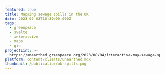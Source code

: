 ```yaml
---
featured: true
title: Mapping sewage spills in the UK
date: 2023-08-03T18:30:00.000Z
tags:
  - greenpeace
  - svelte
  - interactive
  - maps
  - gis
projectLink: >-
  https://unearthed.greenpeace.org/2023/08/04/interactive-map-sewage-spills-pollution-protected-areas/
platform: content/clients/unearthed.mdx
thumbnail: /publication/uk-spills.png
---
```


